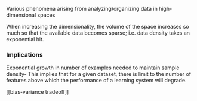 Various phenomena arising from analyzing/organizing data in high-dimensional spaces

When increasing the dimensionality, the volume of the space increases so much so that the available data becomes sparse; i.e. data density takes an exponential hit.
### Implications
Exponential growth in number of examples needed to maintain sample density- This implies that for a given dataset, there is limit to the number of features above which the performance of a learning system will degrade.

[[bias-variance tradeoff]]
